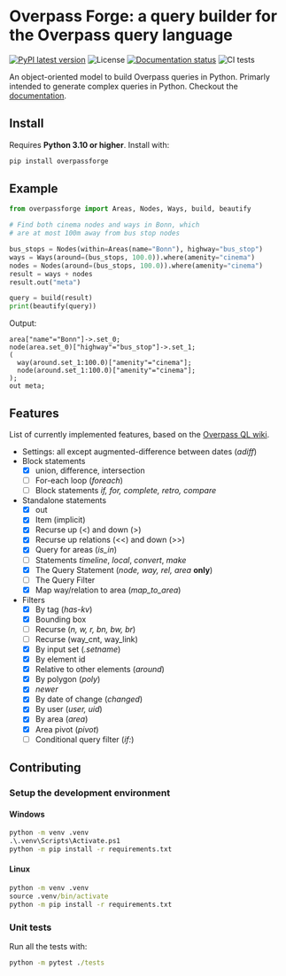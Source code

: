 # Overpass Forge: a query builder for the Overpass query language

[![PyPI latest version](https://img.shields.io/pypi/v/overpassforge)](https://pypi.org/project/overpassforge/)
![License](https://img.shields.io/github/license/Krafpy/Overpass-Forge)
[![Documentation status](https://readthedocs.org/projects/overpassforge/badge/?version=latest)](https://overpassforge.readthedocs.io/en/latest/?badge=latest)
![CI tests](https://github.com/Krafpy/Overpass-Forge/actions/workflows/ci.yml/badge.svg)

An object-oriented model to build Overpass queries in Python. Primarly intended
to generate complex queries in Python. Checkout the [documentation](https://overpassforge.readthedocs.io/en/latest/).

## Install

Requires **Python 3.10 or higher**. Install with:

```cmd
pip install overpassforge
```

## Example

```python
from overpassforge import Areas, Nodes, Ways, build, beautify

# Find both cinema nodes and ways in Bonn, which
# are at most 100m away from bus stop nodes

bus_stops = Nodes(within=Areas(name="Bonn"), highway="bus_stop")
ways = Ways(around=(bus_stops, 100.0)).where(amenity="cinema")
nodes = Nodes(around=(bus_stops, 100.0)).where(amenity="cinema")
result = ways + nodes
result.out("meta")

query = build(result)
print(beautify(query))
```

Output:

```text
area["name"="Bonn"]->.set_0;
node(area.set_0)["highway"="bus_stop"]->.set_1;
(
  way(around.set_1:100.0)["amenity"="cinema"];
  node(around.set_1:100.0)["amenity"="cinema"];
);
out meta;
```

## Features

List of currently implemented features, based on the [Overpass QL wiki](https://wiki.openstreetmap.org/wiki/Overpass_API/Overpass_QL).

- Settings: all except augmented-difference between dates (*adiff*)
- Block statements
  - [x] union, difference, intersection
  - [ ] For-each loop (*foreach*)
  - [ ] Block statements *if, for, complete, retro, compare*
- Standalone statements
  - [x] out
  - [x] Item (implicit)
  - [x] Recurse up (<) and down (>)
  - [x] Recurse up relations (<<) and down (>>)
  - [x] Query for areas (*is_in*)
  - [ ] Statements *timeline*, *local*, *convert*, *make*
  - [x] The Query Statement (*node, way, rel, area* **only**)
  - [ ] The Query Filter
  - [x] Map way/relation to area (*map_to_area*)
- Filters
  - [x] By tag (*has-kv*)
  - [x] Bounding box
  - [ ] Recurse (*n, w, r, bn, bw, br*)
  - [ ] Recurse (way_cnt, way_link)
  - [x] By input set (*.setname*)
  - [x] By element id
  - [x] Relative to other elements (*around*)
  - [x] By polygon (*poly*)
  - [x] *newer*
  - [x] By date of change (*changed*)
  - [x] By user (*user, uid*)
  - [x] By area (*area*)
  - [x] Area pivot (*pivot*)
  - [ ] Conditional query filter (*if:*)

## Contributing

### Setup the development environment

#### Windows

```cmd
python -m venv .venv
.\.venv\Scripts\Activate.ps1
python -m pip install -r requirements.txt
```

#### Linux

```cmd
python -m venv .venv
source .venv/bin/activate
python -m pip install -r requirements.txt
```

### Unit tests

Run all the tests with:

```cmd
python -m pytest ./tests
```
